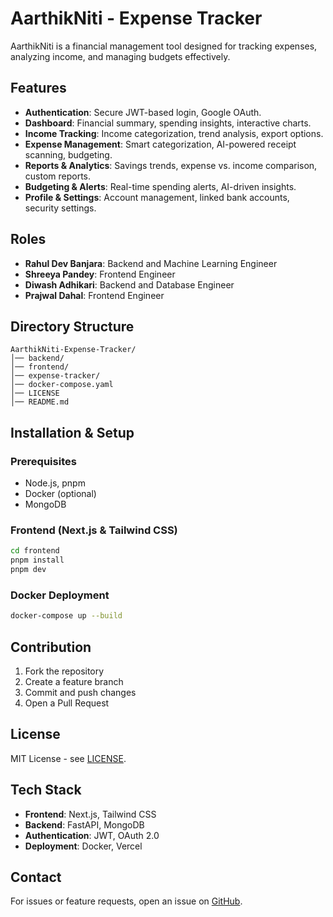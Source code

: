 # AarthikNiti - Expense Tracker

AarthikNiti is a financial management tool designed for tracking expenses, analyzing income, and managing budgets effectively.

## Features

- **Authentication**: Secure JWT-based login, Google OAuth.
- **Dashboard**: Financial summary, spending insights, interactive charts.
- **Income Tracking**: Income categorization, trend analysis, export options.
- **Expense Management**: Smart categorization, AI-powered receipt scanning, budgeting.
- **Reports & Analytics**: Savings trends, expense vs. income comparison, custom reports.
- **Budgeting & Alerts**: Real-time spending alerts, AI-driven insights.
- **Profile & Settings**: Account management, linked bank accounts, security settings.

## Roles

- **Rahul Dev Banjara**: Backend and Machine Learning Engineer
- **Shreeya Pandey**: Frontend Engineer
- **Diwash Adhikari**: Backend and Database Engineer
- **Prajwal Dahal**: Frontend Engineer

## Directory Structure

```
AarthikNiti-Expense-Tracker/
│── backend/
│── frontend/
│── expense-tracker/
│── docker-compose.yaml
│── LICENSE
│── README.md
```

## Installation & Setup

### Prerequisites

- Node.js, pnpm
- Docker (optional)
- MongoDB

### Frontend (Next.js & Tailwind CSS)

```sh
cd frontend
pnpm install
pnpm dev
```

### Docker Deployment

```sh
docker-compose up --build
```

## Contribution

1. Fork the repository
2. Create a feature branch
3. Commit and push changes
4. Open a Pull Request

## License

MIT License - see [LICENSE](LICENSE).

## Tech Stack

- **Frontend**: Next.js, Tailwind CSS
- **Backend**: FastAPI, MongoDB
- **Authentication**: JWT, OAuth 2.0
- **Deployment**: Docker, Vercel

## Contact

For issues or feature requests, open an issue on [GitHub](https://github.com/devrahulbanjara/AarthikNiti-Expense-Tracker/issues).
